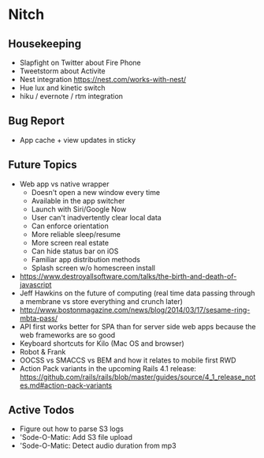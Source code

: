 Nitch
=====

## Housekeeping

* Slapfight on Twitter about Fire Phone
* Tweetstorm about Activite
* Nest integration https://nest.com/works-with-nest/
* Hue lux and kinetic switch
* hiku / evernote / rtm integration

## Bug Report

* App cache + view updates in sticky

## Future Topics

* Web app vs native wrapper
    * Doesn't open a new window every time
    * Available in the app switcher
    * Launch with Siri/Google Now
    * User can't inadvertently clear local data
    * Can enforce orientation
    * More reliable sleep/resume
    * More screen real estate
    * Can hide status bar on iOS
    * Familiar app distribution methods
    * Splash screen w/o homescreen install
* https://www.destroyallsoftware.com/talks/the-birth-and-death-of-javascript
* Jeff Hawkins on the future of computing (real time data passing through a membrane vs store everything and crunch later)
* http://www.bostonmagazine.com/news/blog/2014/03/17/sesame-ring-mbta-pass/
* API first works better for SPA than for server side web apps because the web frameworks are so good
* Keyboard shortcuts for Kilo (Mac OS and browser)
* Robot & Frank
* OOCSS vs SMACCS vs BEM and how it relates to mobile first RWD
* Action Pack variants in the upcoming Rails 4.1 release: https://github.com/rails/rails/blob/master/guides/source/4_1_release_notes.md#action-pack-variants

## Active Todos

* Figure out how to parse S3 logs
* 'Sode-O-Matic: Add S3 file upload
* 'Sode-O-Matic: Detect audio duration from mp3
